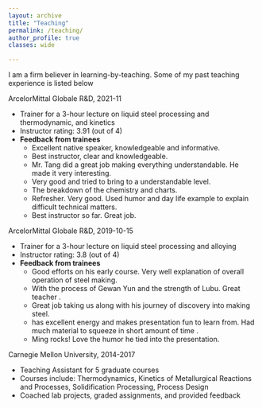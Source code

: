 ```yaml
---
layout: archive
title: "Teaching"
permalink: /teaching/
author_profile: true
classes: wide

---
```


I am a firm believer in learning-by-teaching. Some of my past teaching experience is listed below


ArcelorMittal Globale R&D, 2021-11
  - Trainer for a 3-hour lecture on liquid steel processing and thermodynamic, and kinetics
  - Instructor rating: 3.91 (out of 4)
  - **Feedback from trainees**
    - Excellent native speaker, knowledgeable and informative.
    - Best instructor, clear and knowledgeable.
    - Mr. Tang did a great job making everything understandable. He made it very interesting.
    - Very good and tried to bring to a understandable level.
    - The breakdown of the chemistry and charts.
    - Refresher. Very good. Used humor and day life example to explain difficult technical matters.
    - Best instructor so far. Great job.

ArcelorMittal Globale R&D, 2019-10-15
  - Trainer for a 3-hour lecture on liquid steel processing and alloying
  - Instructor rating: 3.8 (out of 4)
  - **Feedback from trainees**
    - Good efforts on his early course. Very well explanation of overall operation of steel making.
    - With the process of Gewan Yun and the strength of Lubu. Great teacher .
    - Great job taking us along with his journey of discovery into making steel.
    - has excellent energy and makes presentation fun to learn from. Had much material to squeeze in short amount of time .
    - Ming rocks! Love the humor he tied into the presentation.


Carnegie Mellon University, 2014-2017
- Teaching Assistant for 5 graduate courses
- Courses include: Thermodynamics, Kinetics of Metallurgical Reactions and Processes, Solidification Processing, Process Design
- Coached lab projects, graded assignments, and provided feedback

